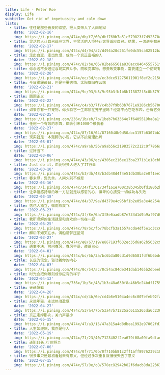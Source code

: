 ```yaml
---
title: Life - Peter Roe
display: Life
subtitle: Get rid of impetuosity and calm down
lists: 
  - title: 往往是那些善良的欲望，把人类带入了人间地狱
    date: '2022-02-16'
    img: https://i.pinimg.com/474x/db/f7/60/dbf760b7a51c579823f7d92570c48c15.jpg
  - title: 灵活的人让自己适应世界，不灵活的人坚持让世界适应自己。结果，一切进步都来自不灵活的人
    date: '2022-02-17'
    img: https://i.pinimg.com/474x/d4/94/a2/d494a20c261fe0dc55ca82512bab630d.jpg
  - title: 走出自恋，走出仇恨，成为一个真正富裕的人
    date: '2022-02-18'
    img: https://i.pinimg.com/474x/82/be/66/82be66561a830acc8464555751fb2356.jpg
  - title: 你永远不会通过与现实做斗争，而改变事物。想要改变事物，需要建立一个使现有模型过时的新模型
    date: '2022-02-20'
    img: https://i.pinimg.com/474x/ec/3d/ce/ec3dce51275011901f8ef2c215056714.jpg
  - title: 今日雾霾蔽日，但是不要害怕，太阳依旧在云端
    date: '2022-02-21'
    img: https://i.pinimg.com/474x/9c/93/b3/9c93b3fb1b8b113872f8c0b37915048f.jpg
  - title: 圆圈正义
    date: '2022-02-22'
    img: https://i.pinimg.com/474x/c4/b3/7f/c4b37f9b63b7671e9286cb5670666c1a.jpg
  - title: 如果你有一只宠物，你会将它一生都锁在笼子里吗？经常不给它吃东西，告诉它外面的世界很可怕，不如待在笼子里？
    date: '2022-02-25'
    img: https://i.pinimg.com/236x/1b/eb/7b/1beb7b63364e7f6405519ba8a1f2d405.jpg
  - title: 任何一个有效的东西，都会引来1000个模仿者
    date: '2022-02-27'
    img: https://i.pinimg.com/474x/87/16/04/8716040b9d50abc3157b6307bb2a8285.jpg    
  - title: 现实就是一本蹩脚的小说，它从不按常理出牌
    date: '2022-03-01'
    img: https://i.pinimg.com/474x/a9/ab/56/a9ab56c21983572c212c0f7866af4884.jpg
  - title: 过好当下
    date: '2022-03-06'
    img: https://i.pinimg.com/474x/43/06/ec/4306ec216ee13ba2371b1e18cbb194ff.jpg
  - title: Just do it，由此很多人进入了IT行业
    date: '2022-03-10'
    img: https://i.pinimg.com/474x/b3/db/48/b3db48d4f4e51db38ba2e0f1ee3d9f33.jpg
  - title: 春未绿，鬓先丝，人间久别不成悲
    date: '2022-03-16'
    img: https://i.pinimg.com/474x/34/f1/61/34f161e700c38b345b0fd180b2b69a7a.jpg
  - title: 让幸福感持续的唯一方法就是以感恩的心，谦卑的心接受一切成功与失败
    date: '2022-03-18'
    img: https://i.pinimg.com/474x/d4/37/9e/d4379e4c95bf1b2e05a3e4d254a79af7.jpg
  - title: 落花人独立，微雨燕双飞
    date: '2022-03-23'
    img: https://i.pinimg.com/474x/3f/8e/6a/3f8e6aadb87e734d1d9a9af97d0dd7fd.jpg
  - title: 我所理解的生活就是和喜欢的一切在一起
    date: '2022-03-25'
    img: https://i.pinimg.com/474x/78/bc/fb/78bcfb3a1557acda4df5e1c3cc631461.jpg
  - title: 醉后不知天在水，满船清梦压星河
    date: '2022-03-27'
    img: https://i.pinimg.com/474x/e8/67/19/e867193f632ec35d6a62b5632c93c4b2.jpg
  - title: 遇事不决，可问春风，春风不语，遵循己心
    date: '2022-04-01'
    img: https://i.pinimg.com/474x/bc/6b/3a/bc6b3a80cd1d9d6581fdf6b6bdd672d7.jpg
  - title: 长足的信念，驱动着你的内心
    date: '2022-04-03'
    img: https://i.pinimg.com/474x/0c/54/ac/0c54ac84de341dab1465b2dbeebf42c7.jpg
  - title: 时光会把你雕刻成你应有的样子
    date: '2022-04-12'
    img: https://i.pinimg.com/736x/1b/3c/48/1b3c48a630f8a46b5e24bdf17554eda9.jpg
  - title: 天道酬勤
    date: '2022-04-20'
    img: https://i.pinimg.com/474x/cd/4b/6e/cd4b6e5104a4ec6c007efeb92fab3972.jpg
  - title: 永远年轻，永远热泪盈眶
    date: '2022-04-27'
    img: https://i.pinimg.com/474x/53/a4/7b/53a47b71225ac6115265da6c2301ff92.jpg
  - title: 真正走掉那次，关门声最小
    date: '2022-05-15'
    img: https://i.pinimg.com/474x/47/a3/15/47a315a4d8dbea1992e97062fd1f285b.jpg
  - title: 人生如逆旅，我亦是行人
    date: '2022-05-19'
    img: https://i.pinimg.com/474x/71/23/40/7123402f2ea679f08a09fa9dfae46c75.jpg
  - title: 道阻且长,行则将至
    date: '2022-07-06'
    img: https://i.pinimg.com/474x/0f/71/0b/0f710bb81c2ff1aff8976239c18acfd2.jpg
  - title: 很多事只是最初看起来有意义，但经过多次重复就慢慢失去了意义
    date: '2022-07-15'
    img: https://i.pinimg.com/474x/57/0e/c8/570ec82942b82f6dacb8da223630c6b1.jpg
---
```


<LifeList :lists="frontmatter.lists"/>